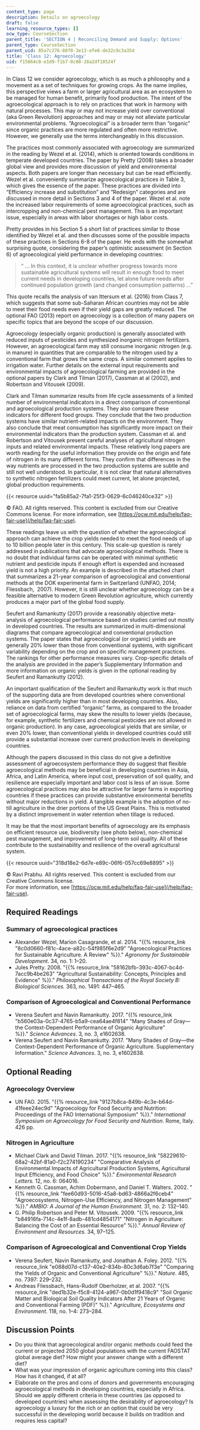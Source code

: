 ```yaml
---
content_type: page
description: Details on agroecology
draft: false
learning_resource_types: []
ocw_type: CourseSection
parent_title: 'SECTION 4 | Reconciling Demand and Supply: Options'
parent_type: CourseSection
parent_uid: 85a7c276-88f8-3e13-efe6-de32c9c3a35d
title: 'Class 12: Agroecology'
uid: f15864c8-e1d9-f1b7-8c00-28a2df10524f
---
```

In Class 12 we consider agroecology, which is as much a philosophy and a movement as a set of techniques for growing crops. As the name implies, this perspective views a farm or larger agricultural area as an ecosystem to be managed for human benefit, primarily food production. The intent of the agroecological approach is to rely on practices that work in harmony with natural processes. This may or may not increase yield over conventional (aka Green Revolution) approaches and may or may not alleviate particular environmental problems. “Agroecological” is a broader term than “organic” since organic practices are more regulated and often more restrictive. However, we generally use the terms interchangeably in this discussion.

The practices most commonly associated with agroecology are summarized in the reading by Wezel et al. (2014), which is oriented towards conditions in temperate developed countries. The paper by Pretty (2008) takes a broader global view and provides more discussion of yield and environmental aspects. Both papers are longer than necessary but can be read efficiently. Wezel et al. conveniently summarize agroecological practices in Table 3, which gives the essence of the paper. These practices are divided into “Efficiency increase and substitution” and “Redesign” categories and are discussed in more detail in Sections 3 and 4 of the paper. Wezel et al. note the increased labor requirements of some agroecological practices, such as intercropping and non-chemical pest management. This is an important issue, especially in areas with labor shortages or high labor costs.

Pretty provides in his Section 5 a short list of practices similar to those identified by Wezel et al. and then discusses some of the possible impacts of these practices in Sections 6-8 of the paper. He ends with the somewhat surprising quote, considering the paper’s optimistic assessment (in Section 6) of agroecological yield performance in developing countries:

> “ … In this context, it is unclear whether progress towards more sustainable agricultural systems will result in enough food to meet current needs in developing countries, let alone future needs after continued population growth (and changed consumption patterns) …”

This quote recalls the analysis of van Ittersum et al. (2016) from Class 7, which suggests that some sub-Saharan African countries may not be able to meet their food needs even if their yield gaps are greatly reduced. The optional FAO (2013) report on agroecology is a collection of many papers on specific topics that are beyond the scope of our discussion.

Agroecology (especially organic production) is generally associated with reduced inputs of pesticides and synthesized inorganic nitrogen fertilizers. However, an agroecological farm may still consume inorganic nitrogen (e.g. in manure) in quantities that are comparable to the nitrogen used by a conventional farm that grows the same crops. A similar comment applies to irrigation water. Further details on the external input requirements and environmental impacts of agroecological farming are provided in the optional papers by Clark and Tilman (2017), Cassman at al (2002), and Robertson and Vitousek (2009).

Clark and Tilman summarize results from life cycle assessments of a limited number of environmental indicators in a direct comparison of conventional and agroecological production systems. They also compare these indicators for different food groups. They conclude that the two production systems have similar nutrient-related impacts on the environment. They also conclude that meat consumption has significantly more impact on their environmental indicators than the production system. Cassman et al. and Robertson and Vitousek present careful analyses of agricultural nitrogen inputs and related environmental impacts. These relatively long papers are worth reading for the useful information they provide on the origin and fate of nitrogen in its many different forms. They confirm that differences in the way nutrients are processed in the two production systems are subtle and still not well understood. In particular, it is not clear that natural alternatives to synthetic nitrogen fertilizers could meet current, let alone projected, global production requirements.

{{< resource uuid="fa5b85a2-7fa1-25f3-0629-6c046240ce32" >}}

© FAO. All rights reserved. This content is excluded from our Creative Commons license. For more information, see [https://ocw.mit.edu/help/faq-fair-use](/help/faq-fair-use).

These readings leave us with the question of whether the agroecological approach can achieve the crop yields needed to meet the food needs of up to 10 billion people later in this century. This scale-up question is rarely addressed in publications that advocate agroecological methods. There is no doubt that individual farms can be operated with minimal synthetic nutrient and pesticide inputs if enough effort is expended and increased yield is not a high priority. An example is described in the attached chart that summarizes a 21-year comparison of agroecological and conventional methods at the DOK experimental farm in Switzerland (UNFAO, 2014; Fliessbach,  2007). However, it is still unclear whether agroecology can be a feasible alternative to modern Green Revolution agriculture, which currently produces a major part of the global food supply.

Seufert and Ramankutty (2017) provide a reasonably objective meta-analysis of agroecological performance based on studies carried out mostly in developed countries. The results are summarized in multi-dimensional diagrams that compare agroecological and conventional production systems. The paper states that agroecological (or organic) yields are generally 20% lower than those from conventional systems, with significant variability depending on the crop and on specific management practices. The rankings for other performance measures vary. Crop-specific details of the analysis are provided in the paper’s Supplementary Information and more information on organic yields is given in the optional reading by Seufert and Ramankutty (2012).

An important qualification of the Seufert and Ramankutty work is that much of the supporting data are from developed countries where conventional yields are significantly higher than in most developing countries. Also, reliance on data from certified “organic” farms, as compared to the broader set of agroecological farms, may skew the results to lower yields (because, for example, synthetic fertilizers and chemical pesticides are not allowed in organic production). In any case, agroecological yields that are similar, or even 20% lower, than conventional yields in developed countries could still provide a substantial increase over current production levels in developing countries.

Although the papers discussed in this class do not give a definitive assessment of agroecosystem performance they do suggest that flexible agroecological methods may be beneficial in developing countries in Asia, Africa, and Latin America, where input cost, preservation of soil quality, and resilience are especially important and labor cost is less of an issue. Some agroecological practices may also be attractive for larger farms in exporting countries if these practices can provide substantive environmental benefits without major reductions in yield. A tangible example is the adoption of no-till agriculture in the drier portions of the US Great Plains. This is motivated by a distinct improvement in water retention when tillage is reduced.

It may be that the most important benefits of agroecology are its emphasis on efficient resource use, biodiversity (see photo below), non-chemical pest management, and improvement of long-term soil quality. All of these contribute to the sustainability and resilience of the overall agricultural system.

{{< resource uuid="318d18e2-6d7e-e89c-06f6-057cc69e8895" >}}

© Ravi Prabhu. All rights reserved. This content is excluded from our Creative Commons license.   
For more information, see [https://ocw.mit.edu/help/faq-fair-use](/help/faq-fair-use).

## Required Readings

### Summary of agroecological practices

- Alexander Wezel, Marion Casagrande, et al. 2014. "{{% resource_link "8c0d0660-f81c-4ace-a82c-54f985f6e2d9" "Agroecological Practices for Sustainable Agriculture. A Review" %}}." *Agronomy for Sustainable Development*. 34, no. 1: 1–20.
- Jules Pretty. 2008. "{{% resource_link "58162bfb-393c-4067-bc4d-7acc9b4be263" "Agricultural Sustainability: Concepts, Principles and Evidence" %}}." *Philosophical Transactions of the Royal Society B: Biological Sciences.* 363, no. 1491: 447–465.

### Comparison of Agroecological and Conventional Performance

- Verena Seufert and Navin Ramankutty. 2017. "{{% resource_link "b560e03a-0c37-4765-b5a9-cea64ae4f814" "Many Shades of Gray—the Context-Dependent Performance of Organic Agriculture" %}}." *Science Advances*. 3, no. 3, e1602638.
- Verena Seufert and Navin Ramankutty. 2017. "Many Shades of Gray—the Context-Dependent Performance of Organic Agriculture. Supplementary Information." *Science Advances*. 3, no. 3, e1602638.

## Optional Reading

### Agroecology Overview

- UN FAO. 2015. "{{% resource_link "9127b8ca-849b-4c3e-b64d-41feee24ec9d" "Agroecology for Food Security and Nutrition: Proceedings of the FAO International Symposium" %}}." *International Symposium on Agroecology for Food Security and Nutrition*. Rome, Italy. 426 pp.

### Nitrogen in Agriculture

- Michael Clark and David Tilman. 2017. "{{% resource_link "58229610-68a2-42bf-81a0-f2c274190234" "Comparative Analysis of Environmental Impacts of Agricultural Production Systems, Agricultural Input Efficiency, and Food Choice" %}}." *Environmental Research Letters.* 12, no. 6: 064016.
- Kenneth G. Cassman, Achim Dobermann, and Daniel T. Walters. 2002. "{{% resource_link "fee60d93-5016-45a8-bd63-4866a2f6ceb4" "Agroecosystems, Nitrogen-Use Efficiency, and Nitrogen Management" %}}." *AMBIO: A Journal of the Human Environment.* 31, no. 2: 132–140.
- G. Philip Robertson and Peter M. Vitousek. 2009. "{{% resource_link "b84916fa-714c-4e1f-8adb-481cd4854171" "Nitrogen in Agriculture: Balancing the Cost of an Essential Resource" %}}." *Annual Review of Environment and Resources.* 34, 97–125.

### Comparison of Agroecological and Conventional Crop Yields

- Verena Seufert, Navin Ramankutty, and Jonathan A. Foley. 2012. "{{% resource_link "e088d07d-c137-40e2-834b-80c3d6ab7f3e" "Comparing the Yields of Organic and Conventional Agriculture" %}}." *Nature*. 485, no. 7397: 229–232.
- Andreas Fliessbach, Hans-Rudolf Oberholzer, et al. 2007. "{{% resource_link "ded1b32e-f5c8-4124-a967-0b0d1f9418c9" "Soil Organic Matter and Biological Soil Quality Indicators After 21 Years of Organic and Conventional Farming (PDF)" %}}." *Agriculture, Ecosystems and Environment*. 118, no. 1–4: 273–284.

## Discussion Points

- Do you think that agroecological and/or organic methods could feed the current or projected 2050 global populations with the current FAOSTAT global average diet? How might your answer change with a different diet?
- What was your impression of organic agriculture coming into this class? How has it changed, if at all?
- Elaborate on the pros and cons of donors and governments encouraging agroecological methods in developing countries, especially in Africa. Should we apply different criteria in these countries (as opposed to developed countries) when assessing the desirability of agroecology? Is agroecology a luxury for the rich or an option that could be very successful in the developing world because it builds on tradition and requires less capital?